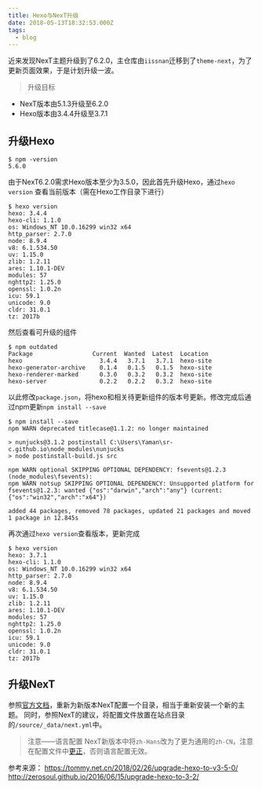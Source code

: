 ```yaml
---
title: Hexo与NexT升级
date: 2018-05-13T18:32:53.000Z
tags:
  - blog
---
```

近来发现NexT主题升级到了6.2.0，主仓库由`iissnan`迁移到了`theme-next`，为了更新页面效果，于是计划升级一波。
> 升级目标
* NexT版本由5.1.3升级至6.2.0
* Hexo版本由3.4.4升级至3.7.1

<!-- more -->
## 升级Hexo
```
$ npm -version
5.6.0
```
由于NexT6.2.0需求Hexo版本至少为3.5.0，因此首先升级Hexo，通过`hexo version` 查看当前版本（需在Hexo工作目录下进行）
```
$ hexo version
hexo: 3.4.4
hexo-cli: 1.1.0
os: Windows_NT 10.0.16299 win32 x64
http_parser: 2.7.0
node: 8.9.4
v8: 6.1.534.50
uv: 1.15.0
zlib: 1.2.11
ares: 1.10.1-DEV
modules: 57
nghttp2: 1.25.0
openssl: 1.0.2n
icu: 59.1
unicode: 9.0
cldr: 31.0.1
tz: 2017b
```
然后查看可升级的组件
```
$ npm outdated
Package                 Current  Wanted  Latest  Location
hexo                      3.4.4   3.7.1   3.7.1  hexo-site
hexo-generator-archive    0.1.4   0.1.5   0.1.5  hexo-site
hexo-renderer-marked      0.3.0   0.3.2   0.3.2  hexo-site
hexo-server               0.2.2   0.2.2   0.3.2  hexo-site
```
以此修改`package.json`，将hexo和相关待更新组件的版本号更新。修改完成后通过npm更新`npm install --save`
```
$ npm install --save
npm WARN deprecated titlecase@1.1.2: no longer maintained

> nunjucks@3.1.2 postinstall C:\Users\Yaman\sr-c.github.io\node_modules\nunjucks
> node postinstall-build.js src

npm WARN optional SKIPPING OPTIONAL DEPENDENCY: fsevents@1.2.3 (node_modules\fsevents):
npm WARN notsup SKIPPING OPTIONAL DEPENDENCY: Unsupported platform for fsevents@1.2.3: wanted {"os":"darwin","arch":"any"} (current: {"os":"win32","arch":"x64"})

added 44 packages, removed 78 packages, updated 21 packages and moved 1 package in 12.845s
```
再次通过`hexo version`查看版本，更新完成
```
$ hexo version
hexo: 3.7.1
hexo-cli: 1.1.0
os: Windows_NT 10.0.16299 win32 x64
http_parser: 2.7.0
node: 8.9.4
v8: 6.1.534.50
uv: 1.15.0
zlib: 1.2.11
ares: 1.10.1-DEV
modules: 57
nghttp2: 1.25.0
openssl: 1.0.2n
icu: 59.1
unicode: 9.0
cldr: 31.0.1
tz: 2017b
```
## 升级NexT
参照[官方文档](https://github.com/theme-next/hexo-theme-next/blob/master/docs/zh-CN/UPDATE-FROM-5.1.X.md)，重新为新版本NexT配置一个目录，相当于重新安装一个新的主题。
同时，参照NexT的建议，将配置文件放置在站点目录的`/source/_data/next.yml`中。
> 注意——语言配置
NexT新版本中将`zh-Hans`改为了更为通用的`zh-CN`，注意在配置文件中[更正](https://github.com/theme-next/hexo-theme-next/commit/7214c2c0fc0b441231df9fefc7190c5fb37d66f4)，否则语言配置无效。

参考来源：
https://tommy.net.cn/2018/02/26/upgrade-hexo-to-v3-5-0/
http://zerosoul.github.io/2016/06/15/upgrade-hexo-to-3-2/

